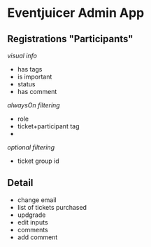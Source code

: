 # Eventjuicer Admin App

## Registrations "Participants"

*visual info*

* has tags
* is important
* status
* has comment

*alwaysOn filtering*

* role
* ticket+participant tag
* 

*optional filtering*

* ticket group id


## Detail

* change email
* list of tickets purchased
* updgrade
* edit inputs
* comments
* add comment


